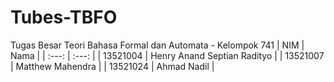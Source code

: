 # Tubes-TBFO
Tugas Besar Teori Bahasa Formal dan Automata - Kelompok 741
| NIM | Nama |
| :---: | :---: |
| 13521004 | Henry Anand Septian Radityo |
| 13521007 | Matthew Mahendra |
| 13521024 | Ahmad Nadil |
